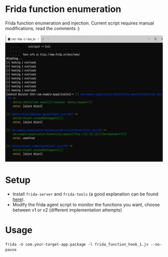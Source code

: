 # Frida function enumeration
Frida function enumeration and injection. 
Current script requires manual modifications, read the comments :)

<img src="https://github.com/tomelic/ffe/blob/master/example.png" width="690" height="404">

# Setup
* Install `frida-server` and `frida-tools` (a good explanation can be found [here](https://omespino.com/tutorial-universal-android-ssl-pinning-in-10-minutes-with-frida)).
* Modify the frida agent script to monitor the functions you want, choose between v1 or v2 (different implementation attempts)

# Usage
`frida -U com.your-target-app.package -l frida_function_hook_1.js --no-pause`
